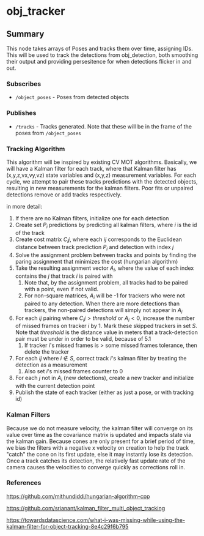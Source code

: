 # obj_tracker

## Summary

This node takes arrays of Poses and tracks them over time, assigning IDs. This will be used to track the detections from
obj_detection, both smoothing their output and providing persesitence for when detections flicker in and out.

### Subscribes

- `/object_poses` - Poses from detected objects

### Publishes

- `/tracks` - Tracks generated. Note that these will be in the frame of the poses from `/object_poses`

### Tracking Algorithm

This algorithm will be inspired by existing CV MOT algorithms. Basically, we will have a Kalman filter for each track, where that
Kalman filter has (x,y,z,vx,vy,vz) state variables and (x,y,z) measurement variables. For each cycle, we attempt to pair these
tracks predictions with the detected objects, resulting in new measurements for the kalman filters. Poor fits or unpaired detections
remove or add tracks respectively.

in more detail:
1. If there are no Kalman filters, initialize one for each detection
2. Create set $P_i$ predictions by predicting all kalman filters, where $i$ is the id of the track
3. Create cost matrix $C_ij$, where each $ij$ corresponds to the Euclidean distance between track prediction $P_i$ and detection with index $j$
4. Solve the assignment problem between tracks and points by finding the paring assignment that minimizes the cost (hungarian algorithm)
5. Take the resulting assignment vector $A_i$, where the value of each index contains the $j$ that track $i$ is paired with
   1. Note that, by the assignment problem, all tracks had to be paired with a point, even if not valid.
   2. For non-square matrices, $A_i$ will be -1 for trackers who were not paired to any detection. When there are more detections than trackers, the non-paired detections will simply not appear in $A_i$
6. For each $ij$ pairing where $C_ij > threshold$ or $A_i < 0$, increase the number of missed frames on tracker $i$ by 1. Mark these skipped trackers in set $S$. Note that $threshold$ is the distance value in meters that a track-detection pair must be under in order to be valid, because of 5.1
   1. If tracker $i$'s missed frames is > some missed frames tolerance, then delete the tracker
7. For each $ij$ where $i \not\in S$, correct track $i$'s kalman filter by treating the detection as a measurement
   1. Also set $i$'s missed frames counter to 0
8. For each $j$ not in $A_i$ (new detections), create a new tracker and initialize with the current detection point
9. Publish the state of each tracker (either as just a pose, or with tracking id)


### Kalman Filters

Because we do not measure velocity, the kalman filter will converge on its value over time as the covariance matrix
is updated and impacts state via the kalman gain. Because cones are only present for a brief period of time, we bias
the filters with a negative x velocity on creation to help the track "catch" the cone on its first update, else it may
instantly lose its detection. Once a track catches its detection, the relatively fast update rate of the camera causes
the velocities to converge quickly as corrections roll in.

### References
https://github.com/mithundiddi/hungarian-algorithm-cpp

https://github.com/srianant/kalman_filter_multi_object_tracking

https://towardsdatascience.com/what-i-was-missing-while-using-the-kalman-filter-for-object-tracking-8e4c29f6b795
